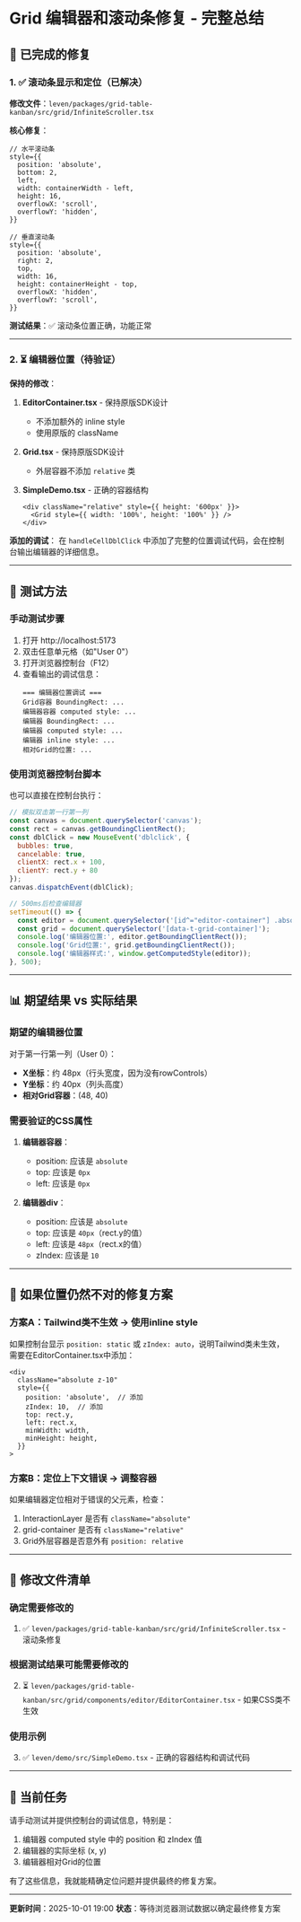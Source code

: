 # Grid 编辑器和滚动条修复 - 完整总结

## 🎯 已完成的修复

### 1. ✅ 滚动条显示和定位（已解决）

**修改文件**：`leven/packages/grid-table-kanban/src/grid/InfiniteScroller.tsx`

**核心修复**：
```tsx
// 水平滚动条
style={{
  position: 'absolute',
  bottom: 2,
  left,
  width: containerWidth - left,
  height: 16,
  overflowX: 'scroll',
  overflowY: 'hidden',
}}

// 垂直滚动条  
style={{
  position: 'absolute',
  right: 2,
  top,
  width: 16,
  height: containerHeight - top,
  overflowX: 'hidden',
  overflowY: 'scroll',
}}
```

**测试结果**：✅ 滚动条位置正确，功能正常

---

### 2. ⏳ 编辑器位置（待验证）

**保持的修改**：

1. **EditorContainer.tsx** - 保持原版SDK设计
   - 不添加额外的 inline style
   - 使用原版的 className

2. **Grid.tsx** - 保持原版SDK设计
   - 外层容器不添加 `relative` 类

3. **SimpleDemo.tsx** - 正确的容器结构
   ```tsx
   <div className="relative" style={{ height: '600px' }}>
     <Grid style={{ width: '100%', height: '100%' }} />
   </div>
   ```

**添加的调试**：
在 `handleCellDblClick` 中添加了完整的位置调试代码，会在控制台输出编辑器的详细信息。

---

## 🔬 测试方法

### 手动测试步骤

1. 打开 http://localhost:5173
2. 双击任意单元格（如"User 0"）
3. 打开浏览器控制台（F12）
4. 查看输出的调试信息：
   ```
   === 编辑器位置调试 ===
   Grid容器 BoundingRect: ...
   编辑器容器 computed style: ...
   编辑器 BoundingRect: ...
   编辑器 computed style: ...
   编辑器 inline style: ...
   相对Grid的位置: ...
   ```

### 使用浏览器控制台脚本

也可以直接在控制台执行：

```javascript
// 模拟双击第一行第一列
const canvas = document.querySelector('canvas');
const rect = canvas.getBoundingClientRect();
const dblClick = new MouseEvent('dblclick', {
  bubbles: true,
  cancelable: true,
  clientX: rect.x + 100,
  clientY: rect.y + 80
});
canvas.dispatchEvent(dblClick);

// 500ms后检查编辑器
setTimeout(() => {
  const editor = document.querySelector('[id^="editor-container"] .absolute');
  const grid = document.querySelector('[data-t-grid-container]');
  console.log('编辑器位置:', editor.getBoundingClientRect());
  console.log('Grid位置:', grid.getBoundingClientRect());
  console.log('编辑器样式:', window.getComputedStyle(editor));
}, 500);
```

---

## 📊 期望结果 vs 实际结果

### 期望的编辑器位置

对于第一行第一列（User 0）：
- **X坐标**：约 48px（行头宽度，因为没有rowControls）
- **Y坐标**：约 40px（列头高度）
- **相对Grid容器**：(48, 40)

### 需要验证的CSS属性

1. **编辑器容器**：
   - position: 应该是 `absolute`
   - top: 应该是 `0px`
   - left: 应该是 `0px`

2. **编辑器div**：
   - position: 应该是 `absolute`
   - top: 应该是 `40px`（rect.y的值）
   - left: 应该是 `48px`（rect.x的值）
   - zIndex: 应该是 `10`

---

## 🔧 如果位置仍然不对的修复方案

### 方案A：Tailwind类不生效 → 使用inline style

如果控制台显示 `position: static` 或 `zIndex: auto`，说明Tailwind类未生效，需要在EditorContainer.tsx中添加：

```tsx
<div
  className="absolute z-10"
  style={{
    position: 'absolute',  // 添加
    zIndex: 10,  // 添加
    top: rect.y,
    left: rect.x,
    minWidth: width,
    minHeight: height,
  }}
>
```

### 方案B：定位上下文错误 → 调整容器

如果编辑器定位相对于错误的父元素，检查：
1. InteractionLayer 是否有 `className="absolute"`
2. grid-container 是否有 `className="relative"`  
3. Grid外层容器是否意外有 `position: relative`

---

## 📝 修改文件清单

### 确定需要修改的
1. ✅ `leven/packages/grid-table-kanban/src/grid/InfiniteScroller.tsx` - 滚动条修复

### 根据测试结果可能需要修改的
2. ⏳ `leven/packages/grid-table-kanban/src/grid/components/editor/EditorContainer.tsx` - 如果CSS类不生效

### 使用示例
3. ✅ `leven/demo/src/SimpleDemo.tsx` - 正确的容器结构和调试代码

---

## 🎯 当前任务

请手动测试并提供控制台的调试信息，特别是：
1. 编辑器 computed style 中的 position 和 zIndex 值
2. 编辑器的实际坐标 (x, y)
3. 编辑器相对Grid的位置

有了这些信息，我就能精确定位问题并提供最终的修复方案。

---

**更新时间**：2025-10-01 19:00
**状态**：等待浏览器测试数据以确定最终修复方案

